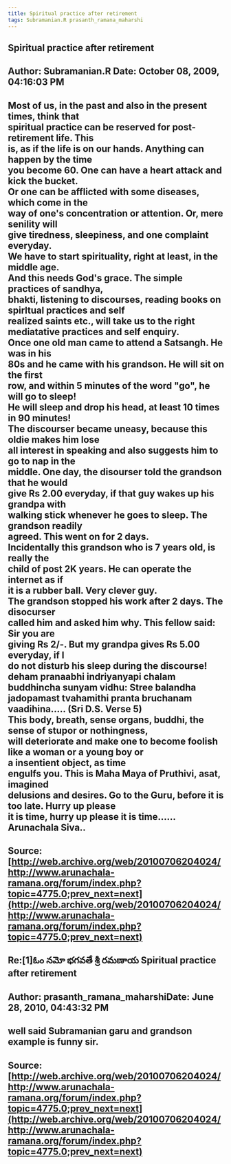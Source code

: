 ```yaml
--- 
title: Spiritual practice after retirement   
tags: Subramanian.R prasanth_ramana_maharshi  
---  
```

## Spiritual practice after retirement  
Author: Subramanian.R       Date: October 08, 2009, 04:16:03 PM  
---  
Most of us, in the past and also in the present times, think that   
spiritual practice can be reserved for post-retirement life. This   
is, as if the life is on our hands. Anything can happen by the time   
you become 60. One can have a heart attack and kick the bucket.   
Or one can be afflicted with some diseases, which come in the   
way of one's concentration or attention. Or, mere senility will   
give tiredness, sleepiness, and one complaint everyday.   
We have to start spirituality, right at least, in the middle age.   
And this needs God's grace. The simple practices of sandhya,   
bhakti, listening to discourses, reading books on spirltual practices and self  
realized saints etc., will take us to the right   
mediatative practices and self enquiry.   
Once one old man came to attend a Satsangh. He was in his   
80s and he came with his grandson. He will sit on the first   
row, and within 5 minutes of the word "go", he will go to sleep!   
He will sleep and drop his head, at least 10 times in 90 minutes!   
The discourser became uneasy, because this oldie makes him lose   
all interest in speaking and also suggests him to go to nap in the   
middle. One day, the disourser told the grandson that he would   
give Rs 2.00 everyday, if that guy wakes up his grandpa with   
walking stick whenever he goes to sleep. The grandson readily   
agreed. This went on for 2 days.   
Incidentally this grandson who is 7 years old, is really the   
child of post 2K years. He can operate the internet as if   
it is a rubber ball. Very clever guy.   
The grandson stopped his work after 2 days. The disocurser   
called him and asked him why. This fellow said: Sir you are   
giving Rs 2/-. But my grandpa gives Rs 5.00 everyday, if I   
do not disturb his sleep during the discourse!   
deham pranaabhi indriyanyapi chalam buddhincha sunyam vidhu: Stree balandha jadopamast tvahamithi pranta bruchanam   
vaadihina..... (Sri D.S. Verse 5)   
This body, breath, sense organs, buddhi, the sense of stupor or nothingness,  
will deteriorate and make one to become foolish like a woman or a young boy or  
a insentient object, as time   
engulfs you. This is Maha Maya of Pruthivi, asat, imagined   
delusions and desires. Go to the Guru, before it is too late. Hurry up please  
it is time, hurry up please it is time......   
Arunachala Siva..
 ---  
Source:[http://web.archive.org/web/20100706204024/http://www.arunachala-ramana.org/forum/index.php?topic=4775.0;prev_next=next](http://web.archive.org/web/20100706204024/http://www.arunachala-ramana.org/forum/index.php?topic=4775.0;prev_next=next)   
---  

## Re:[1]ఓం నమో భగవతే శ్రీ రమణాయ  Spiritual practice after retirement  
Author: prasanth_ramana_maharshiDate: June 28, 2010, 04:43:32 PM  
---  
well said Subramanian garu and grandson example is funny sir.
 ---  
Source:[http://web.archive.org/web/20100706204024/http://www.arunachala-ramana.org/forum/index.php?topic=4775.0;prev_next=next](http://web.archive.org/web/20100706204024/http://www.arunachala-ramana.org/forum/index.php?topic=4775.0;prev_next=next)   
---  

